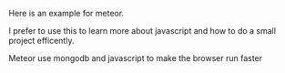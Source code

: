 Here is an example for meteor. 

I prefer to use this to learn more about javascript and how to do a small project efficently.

Meteor use mongodb and javascript to make the browser run faster

